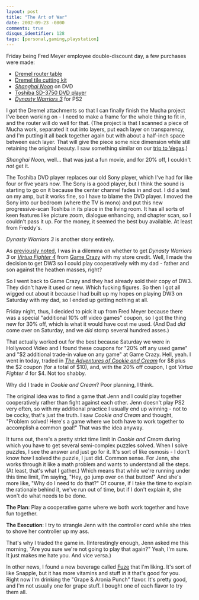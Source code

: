 ```yaml
---
layout: post
title: "The Art of War"
date: 2002-09-23 -0800
comments: true
disqus_identifier: 128
tags: [personal,gaming,playstation]
---
```

Friday being Fred Meyer employee double-discount day, a few purchases
were made:

-   [Dremel router
    table](http://www.dremel.com/productdisplay/att_template.asp?SKU=231&Color=99CCFF)
-   [Dremel tile cutting
    kit](http://www.dremel.com/productdisplay/att_template.asp?SKU=566&Color=99CCFF)
-   [*Shanghai
    Noon*](http://www.amazon.com/exec/obidos/ASIN/B00003CXJ1/mhsvortex)
    on DVD
-   [Toshiba SD-3750 DVD
    player](http://www.amazon.com/exec/obidos/ASIN/B00005N5XO/mhsvortex)
-   [*Dynasty Warriors
    3*](http://www.amazon.com/exec/obidos/ASIN/B00005RL4E/mhsvortex) for
    PS2

I got the Dremel attachments so that I can finally finish the Mucha
project I've been working on - I need to make a frame for the whole
thing to fit in, and the router will do well for that. (The project is
that I scanned a piece of Mucha work, separated it out into layers, put
each layer on transparency, and I'm putting it all back together again
but with about a half-inch space between each layer. That will give the
piece some nice dimension while still retaining the original beauty. I
saw something similar on our [trip to
Vegas](/archive/2002/05/20/parlez-vous-las-vegas.aspx).)

 *Shanghai Noon*, well... that was just a fun movie, and for 20% off, I
couldn't *not* get it.

 The Toshiba DVD player replaces our old Sony player, which I've had for
like four or five years now. The Sony is a good player, but I think the
sound is starting to go on it because the center channel fades in and
out. I did a test on my amp, but it works fine, so I have to blame the
DVD player. I moved the Sony into our bedroom (where the TV is mono) and
put this new progressive-scan Toshiba in its place in the living room.
It has all sorts of keen features like picture zoom, dialogue enhancing,
and chapter scan, so I couldn't pass it up. For the money, it seemed the
best buy available. At least from Freddy's.

 *Dynasty Warriors 3* is another story entirely.

 As [previously
noted](/archive/2002/09/20/lifelong-swansong-for-yall.aspx), I was in a
dilemma on whether to get *Dynasty Warriors 3* or [*Virtua Fighter
4*](http://www.amazon.com/exec/obidos/ASIN/B00005Y1BG/mhsvortex) from
[Game Crazy](http://www.gamecrazy.com/) with my store credit. Well, I
made the decision to get DW3 so I could play cooperatively with my dad -
father and son against the heathen masses, right?

 So I went back to Game Crazy and they had already sold their copy of
DW3. They didn't have it used *or* new. Which fucking figures. So then I
got all wigged out about it because I had built up my hopes on playing
DW3 on Saturday with my dad, so I ended up getting nothing at all.

 Friday night, thus, I decided to pick it up from Fred Meyer because
there was a special "additional 10% off video games" coupon, so I got
the thing new for 30% off, which is what it would have cost me used.
(And Dad *did* come over on Saturday, and we *did* stomp several hundred
asses.)

 That actually worked out for the best because Saturday we were in
Hollywood Video and I found these coupons for "20% off any used game"
and "$2 additional trade-in value on any game" at Game Crazy. Hell,
yeah. I went in today, traded in [*The Adventures of Cookie and
Cream*](http://www.amazon.com/exec/obidos/ASIN/B00005B70U/mhsvortex) for
$8 plus the $2 coupon (for a total of $10), and, with the 20% off
coupon, I got *Virtua Fighter 4* for $4. Not too shabby.

 Why did I trade in *Cookie and Cream*? Poor planning, I think.

 The original idea was to find a game that Jenn and I could play
together cooperatively rather than fight against each other. Jenn
doesn't play PS2 very often, so with my additional practice I usually
end up winning - not to be cocky, that's just the truth. I saw *Cookie
and Cream* and thought, "Problem solved! Here's a game where we both
have to work together to accomplish a common goal!" That was the idea
anyway.

 It turns out, there's a pretty strict time limit in *Cookie and Cream*
during which you have to get several semi-complex puzzles solved. When I
solve puzzles, I see the answer and just go for it. It's sort of like
osmosis - I don't know *how* I solved the puzzle, I just did. Common
sense. For Jenn, she works through it like a math problem and wants to
understand all the steps. (At least, that's what I gather.) Which means
that while we're running under this time limit, I'm saying, "Hey, go
jump over on that button!" And she's more like, "Why do I need to do
that?" Of course, if I take the time to explain the rationale behind it,
we've run out of time, but if I don't explain it, she won't do what
needs to be done.

 **The Plan**: Play a cooperative game where we both work together and
have fun together.

 **The Execution**: I try to strangle Jenn with the controller cord
while she tries to shove her controller up my ass.

 That's why I traded the game in. (Interestingly enough, Jenn asked me
this morning, "Are you sure we're not going to play that again?" Yeah,
I'm sure. It just makes me hate you. And vice versa.)

 In other news, I found a new beverage called
[Fuze](http://www.fuzebev.com/) that I'm liking. It's sort of like
Snapple, but it has more vitamins and stuff in it that's good for you.
Right now I'm drinking the "Grape & Aronia Punch" flavor. It's pretty
good, and I'm not usually one for grape stuff. I bought one of each
flavor to try them all.
